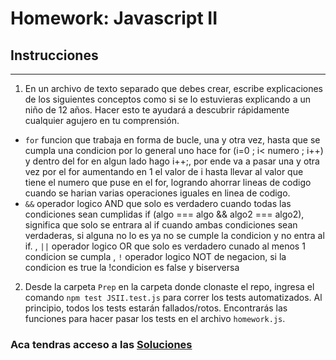 # Homework: Javascript II

## Instrucciones
---
1. En un archivo de texto separado que debes crear, escribe explicaciones de los siguientes conceptos como si se lo estuvieras explicando a un niño de 12 años. Hacer esto te ayudará a descubrir rápidamente cualquier agujero en tu comprensión.

* `for` funcion que trabaja en forma de bucle, una y otra vez, hasta que se cumpla una condicion por lo general uno hace for (i=0 ; i< numero ; i++) y dentro del for en algun lado hago i++;, por ende va a pasar una y otra vez por el for aumentando en 1 el valor de i hasta llevar al valor que tiene el numero que puse en el for, logrando ahorrar lineas de codigo cuando se harian varias operaciones iguales en linea de codigo.
* `&&` operador logico AND que solo es verdadero cuando todas las condiciones sean cumplidas if (algo === algo && algo2 === algo2), significa que solo se entrara al if cuando ambas condiciones sean verdaderas, si alguna no lo es ya no se cumple la condicion y no entra al if.
, `||` operador logico OR que solo es verdadero cunado al menos 1 condicion se cumpla
, `!` operador logico NOT de negacion, si la condicion es true la !condicion es false y biserversa 

2. Desde la carpeta `Prep` en la carpeta donde clonaste el repo, ingresa el comando `npm test JSII.test.js` para correr los tests automatizados. Al principio, todos los tests estarán fallados/rotos. Encontrarás las funciones para hacer pasar los tests en el archivo `homework.js`.

### Aca tendras acceso a las [Soluciones](https://github.com/atralice/Curso.Prep.Henry/blob/solution/03-JS-II/homework/homework.js)